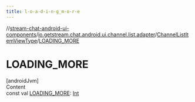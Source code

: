 ```yaml
---
title: l-o-a-d-i-n-g_m-o-r-e
---
```

//[stream-chat-android-ui-components](../../../index.md)/[io.getstream.chat.android.ui.channel.list.adapter](../index.md)/[ChannelListItemViewType](index.md)/[LOADING_MORE](LOADING_MORE.md)



# LOADING_MORE  
[androidJvm]  
Content  
const val [LOADING_MORE](LOADING_MORE.md): [Int](https://kotlinlang.org/api/latest/jvm/stdlib/kotlin/-int/index.html)  



